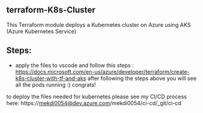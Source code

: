 ## terraform-K8s-Cluster
This Terraform module deploys a Kubernetes cluster on Azure using AKS (Azure Kubernetes Service)

## Steps:
* apply the files to vscode and follow this steps : https://docs.microsoft.com/en-us/azure/developer/terraform/create-k8s-cluster-with-tf-and-aks
 after following the steps above you will see all the pods running :) congrats! 

to deploy the files needed for kubernetes please see my CI/CD process here: https://mekdi0054@dev.azure.com/mekdi0054/ci-cd/_git/ci-cd
